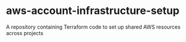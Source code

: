 # aws-account-infrastructure-setup
A repository containing Terraform code to set up shared AWS resources across projects
